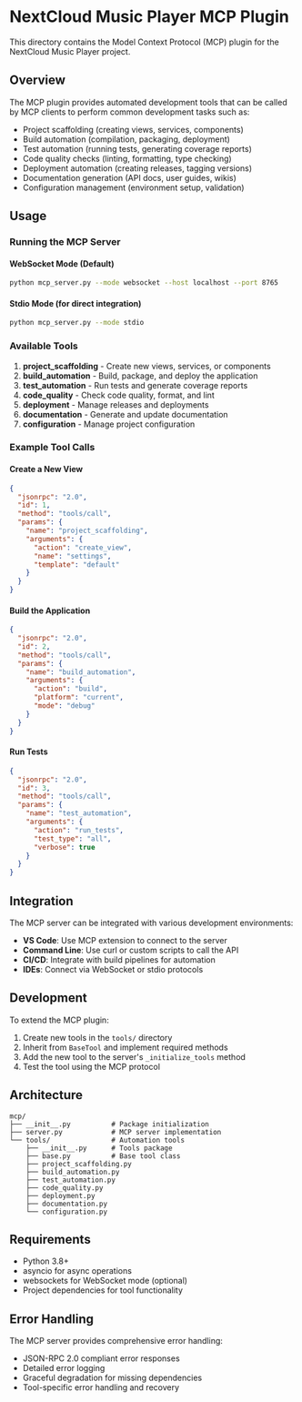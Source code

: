 # NextCloud Music Player MCP Plugin

This directory contains the Model Context Protocol (MCP) plugin for the NextCloud Music Player project.

## Overview

The MCP plugin provides automated development tools that can be called by MCP clients to perform common development tasks such as:

- Project scaffolding (creating views, services, components)
- Build automation (compilation, packaging, deployment)
- Test automation (running tests, generating coverage reports)
- Code quality checks (linting, formatting, type checking)
- Deployment automation (creating releases, tagging versions)
- Documentation generation (API docs, user guides, wikis)
- Configuration management (environment setup, validation)

## Usage

### Running the MCP Server

#### WebSocket Mode (Default)
```bash
python mcp_server.py --mode websocket --host localhost --port 8765
```

#### Stdio Mode (for direct integration)
```bash
python mcp_server.py --mode stdio
```

### Available Tools

1. **project_scaffolding** - Create new views, services, or components
2. **build_automation** - Build, package, and deploy the application
3. **test_automation** - Run tests and generate coverage reports
4. **code_quality** - Check code quality, format, and lint
5. **deployment** - Manage releases and deployments
6. **documentation** - Generate and update documentation
7. **configuration** - Manage project configuration

### Example Tool Calls

#### Create a New View
```json
{
  "jsonrpc": "2.0",
  "id": 1,
  "method": "tools/call",
  "params": {
    "name": "project_scaffolding",
    "arguments": {
      "action": "create_view",
      "name": "settings",
      "template": "default"
    }
  }
}
```

#### Build the Application
```json
{
  "jsonrpc": "2.0",
  "id": 2,
  "method": "tools/call",
  "params": {
    "name": "build_automation",
    "arguments": {
      "action": "build",
      "platform": "current",
      "mode": "debug"
    }
  }
}
```

#### Run Tests
```json
{
  "jsonrpc": "2.0",
  "id": 3,
  "method": "tools/call",
  "params": {
    "name": "test_automation",
    "arguments": {
      "action": "run_tests",
      "test_type": "all",
      "verbose": true
    }
  }
}
```

## Integration

The MCP server can be integrated with various development environments:

- **VS Code**: Use MCP extension to connect to the server
- **Command Line**: Use curl or custom scripts to call the API
- **CI/CD**: Integrate with build pipelines for automation
- **IDEs**: Connect via WebSocket or stdio protocols

## Development

To extend the MCP plugin:

1. Create new tools in the `tools/` directory
2. Inherit from `BaseTool` and implement required methods
3. Add the new tool to the server's `_initialize_tools` method
4. Test the tool using the MCP protocol

## Architecture

```
mcp/
├── __init__.py          # Package initialization
├── server.py            # MCP server implementation
└── tools/               # Automation tools
    ├── __init__.py      # Tools package
    ├── base.py          # Base tool class
    ├── project_scaffolding.py
    ├── build_automation.py
    ├── test_automation.py
    ├── code_quality.py
    ├── deployment.py
    ├── documentation.py
    └── configuration.py
```

## Requirements

- Python 3.8+
- asyncio for async operations
- websockets for WebSocket mode (optional)
- Project dependencies for tool functionality

## Error Handling

The MCP server provides comprehensive error handling:

- JSON-RPC 2.0 compliant error responses
- Detailed error logging
- Graceful degradation for missing dependencies
- Tool-specific error handling and recovery